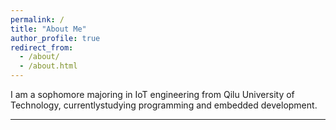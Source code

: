 ```yaml
---
permalink: /
title: "About Me"
author_profile: true
redirect_from: 
  - /about/
  - /about.html
---
```

I am a sophomore majoring in IoT engineering from Qilu University of Technology, currentlystudying programming and embedded development.


--- 
